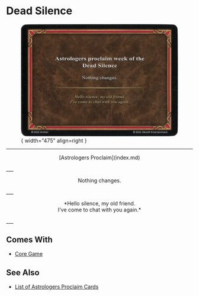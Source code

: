 # Dead Silence

<figure markdown="span">

![Dead Silence](../assets/astrologers_proclaim-dead_silence.webp){ width="475" align=right }

</figure>

___
<p style="text-align: center;" markdown>[Astrologers Proclaim](index.md)</p>
___
<p style="text-align: center;" markdown>Nothing changes.</p>
___
<p style="text-align: center;" markdown>*Hello silence, my old friend.<br>I've come to chat with you again.*</p>
___


## Comes With

- [Core Game](../content.md)


## See Also

- [List of Astrologers Proclaim Cards](index.md)
